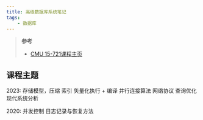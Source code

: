```yaml
---
title: 高级数据库系统笔记
tags: 
    - 数据库
---
```


> **参考**
>
> - [CMU 15-721课程主页](https://15721.courses.cs.cmu.edu/)
>

## 课程主题

2023:
存储模型，压缩
索引
矢量化执行 + 编译
并行连接算法
网络协议
查询优化
现代系统分析

2020:
并发控制
日志记录与恢复方法